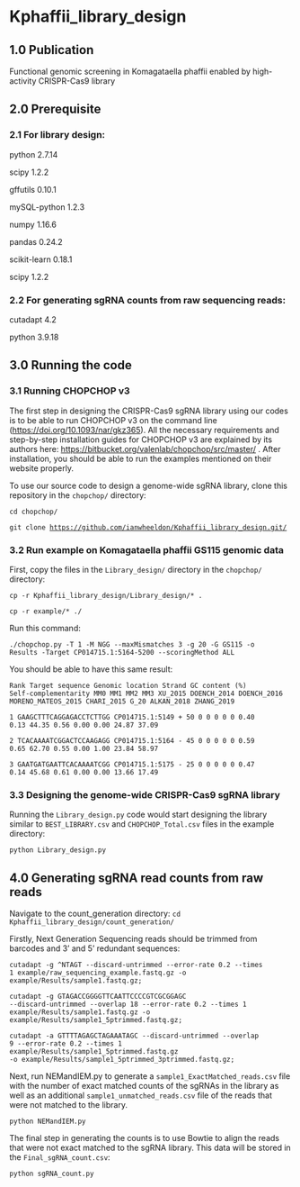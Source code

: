 <h1>Kphaffii_library_design</h1>

<h2>1.0 Publication</h2>

Functional genomic screening in Komagataella phaffii enabled by high-activity CRISPR-Cas9 library

<h2>2.0 Prerequisite</h2>

<h3>2.1 For library design:</h3>

python 2.7.14

scipy 1.2.2

gffutils 0.10.1

mySQL-python 1.2.3

numpy 1.16.6

pandas 0.24.2

scikit-learn 0.18.1

scipy 1.2.2


<h3>2.2 For generating sgRNA counts from raw sequencing reads:</h3>

cutadapt 4.2

python 3.9.18


<h2>3.0 Running the code</h2>

<h3>3.1 Running CHOPCHOP v3</h3>

The first step in designing the CRISPR-Cas9 sgRNA library using our codes is to be able to run CHOPCHOP v3 on the command line (https://doi.org/10.1093/nar/gkz365). All the necessary requirements and step-by-step installation guides for CHOPCHOP v3 are explained by its authors here: https://bitbucket.org/valenlab/chopchop/src/master/ . After installation, you should be able to run the examples mentioned on their website properly.

To use our source code to design a genome-wide sgRNA library, clone this repository in the <code>chopchop/</code> directory: 

<code>cd chopchop/</code>

<code>git clone https://github.com/ianwheeldon/Kphaffii_library_design.git/</code>


<h3>3.2 Run example on Komagataella phaffii GS115 genomic data</h3>

First, copy the files in the <code>Library_design/</code> directory in the <code>chopchop/</code> directory:  

<code>cp -r Kphaffii_library_design/Library_design/* .</code>

<code>cp -r example/* ./</code>

Run this command:

<code>./chopchop.py -T 1 -M NGG --maxMismatches 3 -g 20 -G GS115 -o Results -Target CP014715.1:5164-5200 --scoringMethod ALL</code>

You should be able to have this same result:

<code>Rank   Target sequence Genomic location        Strand  GC content (%)  Self-complementarity    MM0     MM1     MM2     MM3     XU_2015 DOENCH_2014     DOENCH_2016     MORENO_MATEOS_2015        CHARI_2015      G_20    ALKAN_2018      ZHANG_2019</code>

<code>1       GAAGCTTTCAGGAGACCTCTTGG CP014715.1:5149 +       50      0       0       0       0       0       0.40    0.13    44.35   0.56    0.00    0.00    24.87   37.09</code>

<code>2       TCACAAAATCGGACTCCAAGAGG CP014715.1:5164 -       45      0       0       0       0       0       0.59    0.65    62.70   0.55    0.00    1.00    23.84   58.97</code>

<code>3       GAATGATGAATTCACAAAATCGG CP014715.1:5175 -       25      0       0       0       0       0       0.47    0.14    45.68   0.61    0.00    0.00    13.66   17.49</code>


<h3>3.3 Designing the genome-wide CRISPR-Cas9 sgRNA library</h3>

Running the <code>Library_design.py</code> code would start designing the library similar to <code>BEST_LIBRARY.csv</code> and <code>CHOPCHOP_Total.csv</code> files in the example directory:

<code>python Library_design.py</code>


<h2>4.0 Generating sgRNA read counts from raw reads</h2>

Navigate to the count_generation directory: 
<code>cd Kphaffii_library_design/count_generation/</code>

Firstly, Next Generation Sequencing reads should be trimmed from barcodes and 3’ and 5’ redundant sequences:

<code>cutadapt -g ^NTAGT --discard-untrimmed --error-rate 0.2 --times 1 example/raw_sequencing_example.fastq.gz -o example/Results/sample1.fastq.gz;</code>

<code>cutadapt -g GTAGACCGGGGTTCAATTCCCCGTCGCGGAGC --discard-untrimmed --overlap 18 --error-rate 0.2 --times 1 example/Results/sample1.fastq.gz -o example/Results/sample1_5ptrimmed.fastq.gz;</code>

<code>cutadapt -a GTTTTAGAGCTAGAAATAGC  --discard-untrimmed --overlap 9 --error-rate 0.2 --times 1 example/Results/sample1_5ptrimmed.fastq.gz -o example/Results/sample1_5ptrimmed_3ptrimmed.fastq.gz;</code>

Next, run NEMandIEM.py to generate a <code>sample1_ExactMatched_reads.csv</code> file with the number of exact matched counts of the sgRNAs in the library as well as an additional <code>sample1_unmatched_reads.csv</code> file of the reads that were not matched to the library.

<code>python NEMandIEM.py</code>

The final step in generating the counts is to use Bowtie to align the reads that were not exact matched to the sgRNA library. This data will be stored in the <code>Final_sgRNA_count.csv</code>:

<code>python sgRNA_count.py</code>



